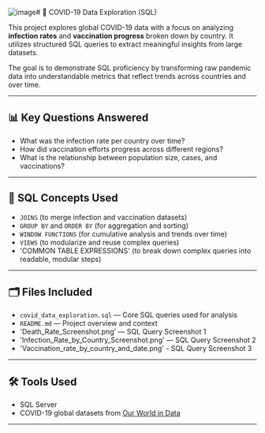 ![image](https://github.com/user-attachments/assets/98dbcba9-fd13-409b-a172-ecf8f6787d64)# 🦠 COVID-19 Data Exploration (SQL)

This project explores global COVID-19 data with a focus on analyzing **infection rates** and **vaccination progress** broken down by country. It utilizes structured SQL queries to extract meaningful insights from large datasets.

The goal is to demonstrate SQL proficiency by transforming raw pandemic data into understandable metrics that reflect trends across countries and over time.

---

## 📊 Key Questions Answered

- What was the infection rate per country over time?  
- How did vaccination efforts progress across different regions?  
- What is the relationship between population size, cases, and vaccinations?

---

## 🧠 SQL Concepts Used

- `JOINS` (to merge infection and vaccination datasets)  
- `GROUP BY` and `ORDER BY` (for aggregation and sorting)  
- `WINDOW FUNCTIONS` (for cumulative analysis and trends over time)  
- `VIEWS` (to modularize and reuse complex queries)
- 'COMMON TABLE EXPRESSIONS' (to break down complex queries into readable, modular steps)

---

## 🗂️ Files Included

- `covid_data_exploration.sql` — Core SQL queries used for analysis  
- `README.md` — Project overview and context
- 'Death_Rate_Screenshot.png' — SQL Query Screenshot 1
- 'Infection_Rate_by_Country_Screenshot.png' — SQL Query Screenshot 2
- 'Vaccination_rate_by_country_and_date.png' - SQL Query Screenshot 3

---

## 🛠️ Tools Used

- SQL Server 
- COVID-19 global datasets from [Our World in Data](https://ourworldindata.org/)  

---
